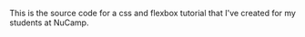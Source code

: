 This is the source code for a css and flexbox tutorial that I've created for my students at NuCamp.
